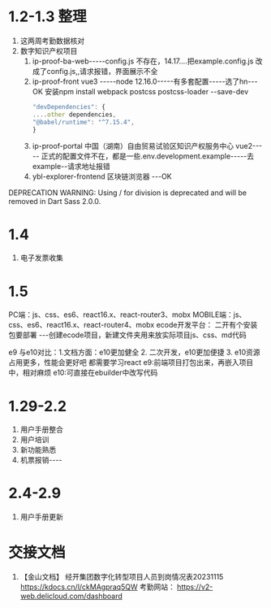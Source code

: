 # 1.2-1.3 整理
1. 这两周考勤数据核对
2. 数字知识产权项目  
	1. ip-proof-ba-web-----config.js 不存在，14.17....把example.config.js 改成了config.js,,请求报错，界面展示不全
	2. ip-proof-front   vue3 -----node 12.16.0-----有多套配置-----选了hn---OK
		安装npm install webpack  postcss postcss-loader --save-dev
		```javascript
		"devDependencies": {
		....other dependencies,
		"@babel/runtime": "^7.15.4",
		}
		```
	3. ip-proof-portal 中国（湖南）自由贸易试验区知识产权服务中心    vue2----- 正式的配置文件不在，都是一些.env.development.example-----去example--请求地址报错
	4. ybl-explorer-frontend 区块链浏览器 ---OK

DEPRECATION WARNING: Using / for division is deprecated and will be removed in Dart Sass 2.0.0.

# 1.4
1. 电子发票收集  


# 1.5

PC端：js、css、es6、react16.x、react-router3、mobx
MOBILE端：js、css、es6、react16.x、react-router4、mobx
ecode开发平台：
	二开有个安装包要部署
	---创建ecode项目，新建文件夹用来放实际项目js、css、md代码


e9 与e10对比：1.文档方面：e10更加健全  2. 二次开发，e10更加便捷  3. e10资源占用更多，性能会更好吧
都需要学习react
e9:前端项目打包出来，再嵌入项目中，相对麻烦
e10:可直接在ebuilder中改写代码



# 1.29-2.2
1. 用户手册整合
2. 用户培训
3. 新功能熟悉
4. 机票报销----

# 2.4-2.9
1. 用户手册更新


# 交接文档

1. 【金山文档】 经开集团数字化转型项目人员到岗情况表20231115
https://kdocs.cn/l/ckMAgpraq5QW
考勤网站：
https://v2-web.delicloud.com/dashboard